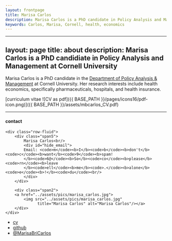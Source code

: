 ```yaml
---
layout: frontpage
title: Marisa Carlos
description: Marisa Carlos is a PhD candidate in Policy Analysis and Management and Cornell Univeristy 
keywords: Carlos, Marisa, Cornell, health, economics
---
```



---
layout: page
title: about
description: Marisa Carlos is a PhD candidiate in Policy Analysis and Management at Cornell University
---

Marisa Carlos is a PhD candidate in the [Department of Policy Analysis &amp; Management](http://www.human.cornell.edu/pam) at Cornell University.
Her research interests include health economics, specifically pharmaceuticals, hospitals, and health insurance.

[curriculum vitae ![CV as pdf]({{ BASE_PATH }}/pages/icons16/pdf-icon.png)]({{ BASE_PATH }}/assets/mbcarlos_CV.pdf)<br/>


---

<div class="container">
<h4><a name="contact"></a>contact</h4>

    <div class="row-fluid">
        <div class="span5">
            Marisa Carlos<br/>
            <div id="hide_email">
            Email: <code>m</code><b>I</b><code>b</code><b>don't</b><code>c</code><b>want</b><code>9</code><b>spam!
            </b><code>6@</code><b>So</b><code>co</code><b>please</b><code>rn</code><b>leave
            </b><code>ell</code><b>me</b><code>.</code><b>alone</b><code>e</code><b>!</b><code>du</code><br/>
            </div>
        </div>

        <div class="span2">
        <a href="../assets/pics/marisa_carlos.jpg">
            <img src="../assets/pics/marisa_carlos.jpg"
                  title="Marisa Carlos" alt="Marisa Carlos"/></a>
        </div>
    </div>
</div>

<div class="navbar">
  <div class="navbar-inner">
      <ul class="nav">
          <li><a href="{{ BASE_PATH }}/assets/mbcarlos_CV.pdf">cv</a></li>
          <li><a href="https://github.com/mbcarlos">github</a></li>
          <li><a href="https://twitter.com/MarisaBriCarlos">@MarisaBriCarlos</a></li>
      </ul>
  </div>
</div>



<!--
<div class="navbar">
  <div class="navbar-inner">
      <ul class="nav">
          <li><a href="{{ BASE_PATH }}/assets/broman_cv.pdf">cv</a></li>
          <li><a href="https://github.com/kbroman">github</a></li>
          <li><a href="http://kbroman.org/blog">blog</a></li>
          <li><a href="https://twitter.com/kwbroman">@kwbroman</a></li>
      </ul>
  </div>
</div>

<table class="wide">
<tr>
  <td class="left">
    <a href="pages/publpics/iplotCorr.html">
        <img src="assets/publpics/iplotCorr.png" alt="R/qtlcharts example" title="R/qtlcharts example"/>
    </a>
  </td>
  <td class="right">
    <a href="pages/publpics/tian2016_fig4.html">
        <img src="assets/publpics/tian2016_fig4.png" alt="Tian et
        al. (2016) Fig 4" title="Tian et al. (2016) Fig 4"/>
    </a>
  </td>
</tr>
<tr>
  <td class="left">
    <a href="pages/publpics/samplemixups_fig7.html">
        <img src="assets/publpics/samplemixups_fig7.png" alt="Broman et al. (2013) Fig 7" title="Broman et al. (2013) Fig 7"/>
    </a>
  </td>
  <td class="right">
    <a href="pages/publpics/isletc6_fig4.html">
        <img src="assets/publpics/isletc6_fig4.png" alt="Tian et al. (2015) Fig 4" title="Tian et al. (2015) Fig 4"/>
    </a>
  </td>
</tr>
</table>

<div class="navbar">
  <div class="navbar-inner">
      <ul class="nav">
          <li><a href="morefigs.html">see more figures</a></li>
      </ul>
  </div>
</div>
-->
